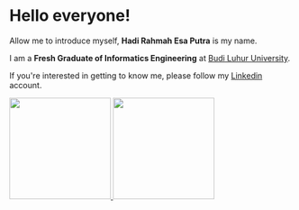 # Hello everyone!

Allow me to introduce myself, **Hadi Rahmah Esa Putra** is my name.

I am a **Fresh Graduate of Informatics Engineering** at [Budi Luhur University](https://www.budiluhur.ac.id/).

If you're interested in getting to know me, please follow my [Linkedin](https://www.linkedin.com/in/hadi-r-0a0811140/) account.

<p align="left">
<a href="https://github.com/hadirep">
  <img height="180em" src="https://github-readme-stats-eight-theta.vercel.app/api?username=hadirep&show_icons=true&theme=algolia&include_all_commits=true&count_private=true"/>
  <img height="180em" src="https://github-readme-stats-eight-theta.vercel.app/api/top-langs/?username=hadirep&layout=compact&langs_count=8&theme=algolia"/>
</a>
</p>
